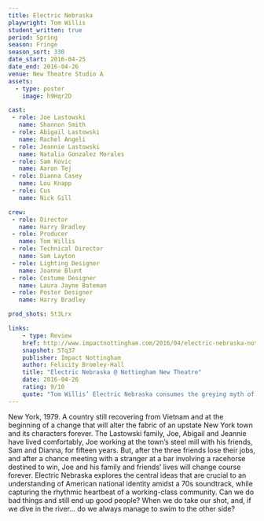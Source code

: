 ```yaml
---
title: Electric Nebraska
playwright: Tom Willis
student_written: true
period: Spring
season: Fringe
season_sort: 330
date_start: 2016-04-25
date_end: 2016-04-26
venue: New Theatre Studio A
assets:
  - type: poster
    image: h9Hqr2D

cast:
 - role: Joe Lastowski
   name: Shannon Smith
 - role: Abigail Lastowski
   name: Rachel Angeli
 - role: Jeannie Lastowski
   name: Natalia Gonzalez Morales
 - role: Sam Kovic
   name: Aaron Tej
 - role: Dianna Casey
   name: Lou Knapp
 - role: Cus
   name: Nick Gill

crew:
 - role: Director
   name: Harry Bradley
 - role: Producer
   name: Tom Willis
 - role: Technical Director
   name: Sam Layton
 - role: Lighting Designer
   name: Joanne Blunt
 - role: Costume Designer
   name: Laura Jayne Bateman
 - role: Poster Designer
   name: Harry Bradley

prod_shots: 5t3Lrx

links:
    - type: Review
    href: http://www.impactnottingham.com/2016/04/electric-nebraska-nottingham-new-theatre/
    snapshot: 5Tq37
    publisher: Impact Nottingham
    author: Felicity Bromley-Hall
    title: "Electric Nebraska @ Nottingham New Theatre"
    date: 2016-04-26
    rating: 9/10
    quote: "Tom Willis’ Electric Nebraska consumes the greying myth of the ‘American Dream’ with such dexterity you’d be forgiven for thinking it had been written by Mr Miller himself. "
---
```


New York, 1979. A country still recovering from Vietnam and at the beginning of a change that will alter the fabric of an upstate New York town and its characters forever. The Lastowski family, Joe, Abigail and Jeannie have lived comfortably, Joe working at the town’s steel mill with his friends, Sam and Dianna, for fifteen years. But, after the three friends lose their jobs, and after a chance meeting with a stranger at a bar involving a racehorse destined to win, Joe and his family and friends’ lives will change course forever. Electric Nebraska explores the central ideas that are crucial to an understanding of American national identity amidst a 70s soundtrack, while capturing the rhythmic heartbeat of a working-class community. Can we do bad things and still end up good people? When we do take our shot, and, if we dive in the river... do we always manage to swim to the other side?
